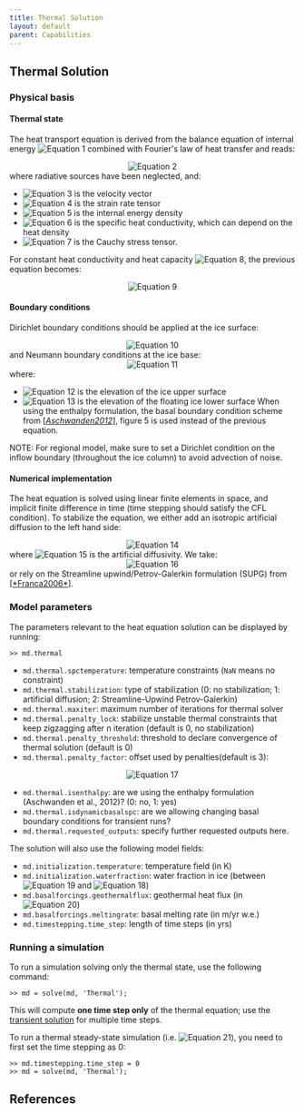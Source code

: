 ```yaml
---
title: Thermal Solution
layout: default
parent: Capabilities
---
```


## Thermal Solution
### Physical basis
#### Thermal state
The heat transport equation is derived from the balance equation of internal energy <img src="https://latex.codecogs.com/svg.latex?E" alt="Equation 1"> combined with Fourier's law of heat transfer and reads:

<div align="center"><img src="https://latex.codecogs.com/svg.latex?
\rho \left(\frac{\partial E}{\partial t} + {\bf v} \cdot \nabla E \right)= - \nabla \left(\kappa(E) \nabla E \right) + \mbox{Tr} \left( \boldsymbol{\sigma} \cdot \dot{\boldsymbol{\varepsilon}}\right)" alt="Equation 2"></div>
where radiative sources have been neglected, and:

- <img src="https://latex.codecogs.com/svg.latex?{\bf v}" alt="Equation 3"> is the velocity vector
- <img src="https://latex.codecogs.com/svg.latex?\dot{\boldsymbol{\varepsilon}}" alt="Equation 4"> is the strain rate tensor
- <img src="https://latex.codecogs.com/svg.latex?E" alt="Equation 5"> is the internal energy density
- <img src="https://latex.codecogs.com/svg.latex?\kappa" alt="Equation 6"> is the specific heat conductivity, which can depend on the heat density
- <img src="https://latex.codecogs.com/svg.latex?\boldsymbol{\sigma}" alt="Equation 7"> is the Cauchy stress tensor.

For constant heat conductivity and heat capacity <img src="https://latex.codecogs.com/svg.latex?c_i" alt="Equation 8">, the previous equation becomes:

<div align="center"><img src="https://latex.codecogs.com/svg.latex?
\rho c_i \left(\frac{\partial T}{\partial t} + {\bf v} \cdot \nabla T \right)= - c_i \kappa \Delta T + \mbox{Tr} \left( \boldsymbol{\sigma} \cdot\dot{\boldsymbol{\varepsilon}}\right)" alt="Equation 9"></div>

#### Boundary conditions
Dirichlet boundary conditions should be applied at the ice surface:

<div align="center"><img src="https://latex.codecogs.com/svg.latex?
T(z=s) = T_s," alt="Equation 10"></div>
and Neumann boundary conditions at the ice base:

<div align="center"><img src="https://latex.codecogs.com/svg.latex?
q(z=b) = - \kappa(E) \nabla E = q_{\mbox{geo}}" alt="Equation 11"></div>
where:

- <img src="https://latex.codecogs.com/svg.latex?s" alt="Equation 12"> is the elevation of the ice upper surface
- <img src="https://latex.codecogs.com/svg.latex?b" alt="Equation 13"> is the elevation of the floating ice lower surface
When using the enthalpy formulation, the basal boundary condition scheme from [<a href="#references">*Aschwanden2012*</a>], figure 5 is used instead of the previous equation.

NOTE: For regional model, make sure to set a Dirichlet condition on the inflow boundary (throughout the ice column) to avoid advection of noise.

#### Numerical implementation
The heat equation is solved using linear finite elements in space, and implicit finite difference in time (time stepping should satisfy the CFL condition). To stabilize the equation, we either add an isotropic artificial diffusion to the left hand side:

<div align="center"><img src="https://latex.codecogs.com/svg.latex?
\rho \left(\frac{\partial E}{\partial t} + {\bf v} \cdot \nabla E \right)+ \nabla \left(\kappa(E)  \nabla E \right) + {\color{red} \nabla \left(\mathfrak{D} \nabla E\right)}= \mbox{Tr} \left( \boldsymbol{\sigma} \cdot \dot{\boldsymbol{\varepsilon}}\right)" alt="Equation 14"></div>
where <img src="https://latex.codecogs.com/svg.latex?\mathfrak{D}" alt="Equation 15"> is the artificial diffusivity. We take:

<div align="center"><img src="https://latex.codecogs.com/svg.latex?
\mathfrak{D} = \frac{h}{2}\left(\begin{array}{ccc}\left|vx\right| & 0 & 0\\\\0 & \left|vy\right| & 0 \\\\0 & 0 & \left|vz\right|\end{array}\right)" alt="Equation 16"></div>
or rely on the Streamline upwind/Petrov-Galerkin formulation (SUPG) from [<a href="#references">*Franca2006*</a>].

### Model parameters
The parameters relevant to the heat equation solution can be displayed by running:
````
>> md.thermal
````


- `md.thermal.spctemperature`: temperature constraints (`NaN` means no constraint)
- `md.thermal.stabilization`: type of stabilization (0: no stabilization; 1: artificial diffusion; 2: Streamline-Upwind Petrov-Galerkin)
- `md.thermal.maxiter`: maximum number of iterations for thermal solver
- `md.thermal.penalty_lock`: stabilize unstable thermal constraints that keep zigzagging after n iteration (default is 0, no stabilization)
- `md.thermal.penalty_threshold`: threshold to declare convergence of thermal solution (default is 0)
- `md.thermal.penalty_factor`: offset used by penalties(default is 3):

<div align="center"><img src="https://latex.codecogs.com/svg.latex?
\kappa=10^{\text{penalty\_factor}} \max_{i,j}\left| K_{ij}\right|" alt="Equation 17"></div>

- `md.thermal.isenthalpy`: are we using the enthalpy formulation (Aschwanden et al., 2012)? (0: no, 1: yes)
- `md.thermal.isdynamicbasalspc`: are we allowing changing basal boundary conditions for transient runs?
- `md.thermal.requested_outputs`: specify further requested outputs here.

The solution will also use the following model fields:

- `md.initialization.temperature`: temperature field (in K)
- `md.initialization.waterfraction`: water fraction in ice (between <img src="https://latex.codecogs.com/svg.latex?0" alt="Equation 19"> and <img src="https://latex.codecogs.com/svg.latex?1" alt="Equation 18">)
- `md.basalforcings.geothermalflux`: geothermal heat flux (in <img src="https://latex.codecogs.com/svg.latex?\mbox{W}/\mbox{m}^2" alt="Equation 20">)
- `md.basalforcings.meltingrate`: basal melting rate (in m/yr w.e.)
- `md.timestepping.time_step`: length of time steps (in yrs)

### Running a simulation
To run a simulation solving only the thermal state, use the following command:
````
>> md = solve(md, 'Thermal');
````
This will compute **one time step only** of the thermal equation; use the 
 <a href="transient">transient solution</a>
for multiple time steps.

To run a thermal steady-state simulation  (i.e. <img src="https://latex.codecogs.com/svg.latex?\partial T/\partial t = 0" alt="Equation 21">), you need to first set the time stepping as 0:
````
>> md.timestepping.time_step = 0
>> md = solve(md, 'Thermal');
````


## References
